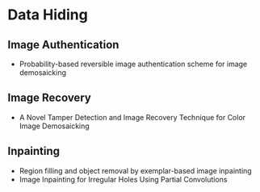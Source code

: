 # Data Hiding
## Image Authentication
- Probability-based reversible image authentication scheme for image demosaicking
## Image Recovery
- A Novel Tamper Detection and Image Recovery Technique for Color Image Demosaicking
## Inpainting
- Region filling and object removal by exemplar-based image inpainting
- Image Inpainting for Irregular Holes Using Partial Convolutions
